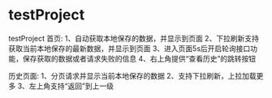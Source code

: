 # testProject
testProject
首页:
1、自动获取本地保存的数据，并显示到页面
2、下拉刷新支持获取当前本地保存的最新数据，并显示到页面
3、进入页面5s后开启轮询接口功能，保存获取的数据或者请求失败的信息
4、右上角提供“查看历史”的跳转按钮

历史页面:
1、分页请求并显示当前本地保存的数据
2、支持下拉刷新，上拉加载更多
3、左上角支持“返回”到上一级
